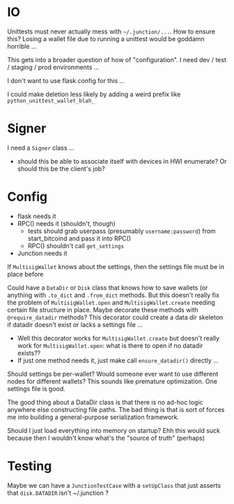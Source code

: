 # IO

Unittests must never actually mess with `~/.junction/...`. How to ensure this? Losing a wallet file due to running a unittest would be goddamn horrible ...

This gets into a broader question of how of "configuration". I need dev / test / staging / prod environments ...

I don't want to use flask config for this ...

I could make deletion less likely by adding a weird prefix like `python_unittest_wallet_blah_`

# Signer

I need a `Signer` class ...
- should this be able to associate itself with devices in HWI enumerate? Or should this be the client's job?

# Config

- flask needs it
- RPC() needs it (shouldn't, though)
    - tests should grab userpass (presumably `username:password`) from start_bitcoind and pass it into RPC()
    - RPC() shouldn't call `get_settings`
- Junction needs it

If `MultisigWallet` knows about the settings, then the settings file must be in place before 

Could have a `DataDir` or `Disk` class that knows how to save wallets (or anything with `.to_dict` and `.from_dict` methods. But this doesn't really fix the problem of `MultisigWallet.open` and `MultisigWallet.create` needing certain file structure in place. Maybe decorate these methods with `@require_datadir` methods? This decorator could create a data dir skeleton if datadir doesn't exist or lacks a settings file ...
- Well this decorator works for `MultisigWallet.create` but doesn't really work for `MultisigWallet.open`: what is there to open if no datadir exists??
- If just one method needs it, just make call `ensure_datadir()` directly ...

Should settings be per-wallet? Would someone ever want to use different nodes for different wallets? This sounds like premature optimization. One settings file is good.

The good thing about a DataDir class is that there is no ad-hoc logic anywhere else constructing file paths. The bad thing is that is sort of forces me into building a general-purpose serialization framework.

Should I just load everything into memory on startup? Ehh this would suck because then I wouldn't know what's the "source of truth" (perhaps)

# Testing

Maybe we can have a `JunctionTestCase` with a `setUpClass` that just asserts that `disk.DATADIR` isn't ~/.junction ?
